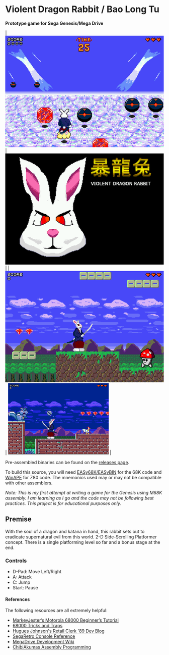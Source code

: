 # Violent Dragon Rabbit / Bao Long Tu
**Prototype game for Sega Genesis/Mega Drive**

| ![BaoLongTu 1](/screenshots/baolongtu_001.png?raw=true) | ![BaoLongTu 2](/screenshots/baolongtu_002.png?raw=true) |
| ![BaoLongTu 3](/screenshots/baolongtu_003.png?raw=true) | ![BaoLongTu 2](/screenshots/baolongtu_004.png?raw=true) |

Pre-assembled binaries can be found on the [releases page](https://github.com/JIoffe/DragonRabbit/releases).

To build this source, you will need [EASy68K/EASyBIN](http://easy68k.com/) for the 68K code and [WinAPE](http://www.winape.net/) for Z80 code.
The mnemonics used may or may not be compatible with other assemblers.

*Note: This is my first attempt at writing a game for the Genesis using M68K assembly. I am learning as I go and the code may not be following best practices. This project is for educational purposes only.*

## Premise
With the soul of a dragon and katana in hand, this rabbit sets out to eradicate supernatural evil from this world.
2-D Side-Scrolling Platformer concept. There is a single platforming level so far and a bonus stage at the end.
### Controls

 - D-Pad: Move Left/Right
 - A:     Attack
 - C:     Jump
 - Start: Pause

#### References
The following resources are all extremely helpful:
 - [MarkeyJester’s Motorola 68000 Beginner’s Tutorial](http://mrjester.hapisan.com/04_MC68/Index.html)
 - [68000 Tricks and Traps](http://www.easy68k.com/paulrsm/doc/trick68k.htm)
 - [Hugues Johnson's Retail Clerk '89 Dev Blog](https://huguesjohnson.com/rc89/)
 - [SegaRetro Console Reference](https://segaretro.org/Category:Sega_Mega_Drive)
 - [MegaDrive Development Wiki](https://wiki.megadrive.org/index.php?title=Main_Page)
 - [ChibiAkumas Assembly Programming](https://www.chibiakumas.com/68000/)
